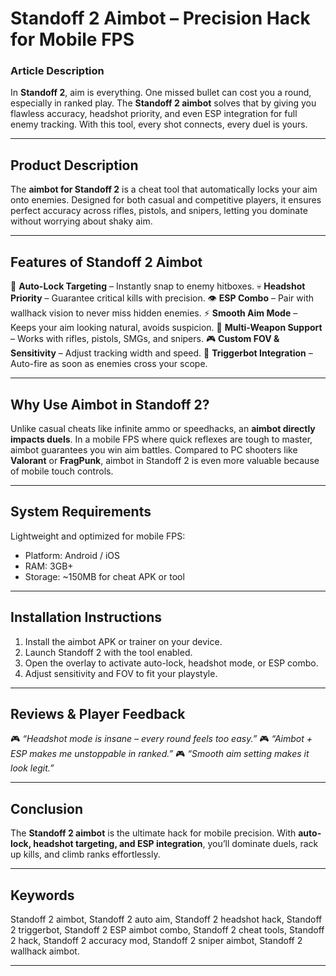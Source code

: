 # Standoff 2 Aimbot – Precision Hack for Mobile FPS

### Article Description

In **Standoff 2**, aim is everything. One missed bullet can cost you a round, especially in ranked play. The **Standoff 2 aimbot** solves that by giving you flawless accuracy, headshot priority, and even ESP integration for full enemy tracking. With this tool, every shot connects, every duel is yours.

---

## Product Description

The **aimbot for Standoff 2** is a cheat tool that automatically locks your aim onto enemies. Designed for both casual and competitive players, it ensures perfect accuracy across rifles, pistols, and snipers, letting you dominate without worrying about shaky aim.

---

## Features of Standoff 2 Aimbot

🎯 **Auto-Lock Targeting** – Instantly snap to enemy hitboxes.
💀 **Headshot Priority** – Guarantee critical kills with precision.
👁 **ESP Combo** – Pair with wallhack vision to never miss hidden enemies.
⚡ **Smooth Aim Mode** – Keeps your aim looking natural, avoids suspicion.
🔫 **Multi-Weapon Support** – Works with rifles, pistols, SMGs, and snipers.
🎮 **Custom FOV & Sensitivity** – Adjust tracking width and speed.
🚀 **Triggerbot Integration** – Auto-fire as soon as enemies cross your scope.

---

## Why Use Aimbot in Standoff 2?

Unlike casual cheats like infinite ammo or speedhacks, an **aimbot directly impacts duels**. In a mobile FPS where quick reflexes are tough to master, aimbot guarantees you win aim battles. Compared to PC shooters like **Valorant** or **FragPunk**, aimbot in Standoff 2 is even more valuable because of mobile touch controls.

---

## System Requirements

Lightweight and optimized for mobile FPS:

* Platform: Android / iOS
* RAM: 3GB+
* Storage: \~150MB for cheat APK or tool

---

## Installation Instructions

1. Install the aimbot APK or trainer on your device.
2. Launch Standoff 2 with the tool enabled.
3. Open the overlay to activate auto-lock, headshot mode, or ESP combo.
4. Adjust sensitivity and FOV to fit your playstyle.

---

## Reviews & Player Feedback

🎮 *“Headshot mode is insane – every round feels too easy.”*
🎮 *“Aimbot + ESP makes me unstoppable in ranked.”*
🎮 *“Smooth aim setting makes it look legit.”*

---

## Conclusion

The **Standoff 2 aimbot** is the ultimate hack for mobile precision. With **auto-lock, headshot targeting, and ESP integration**, you’ll dominate duels, rack up kills, and climb ranks effortlessly.

---

## Keywords

Standoff 2 aimbot, Standoff 2 auto aim, Standoff 2 headshot hack, Standoff 2 triggerbot, Standoff 2 ESP aimbot combo, Standoff 2 cheat tools, Standoff 2 hack, Standoff 2 accuracy mod, Standoff 2 sniper aimbot, Standoff 2 wallhack aimbot.

---
